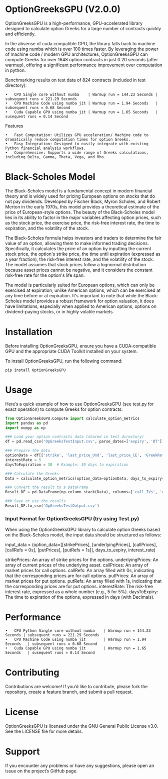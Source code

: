# OptionGreeksGPU (V2.0.0)

OptionGreeksGPU is a high-performance, GPU-accelerated library designed to calculate option Greeks for a large number of contracts quickly and efficiently. 

In the absense of cuda compatible GPU, the library falls back to machine code using numba which is over 100 times faster. By leveraging the power of machine code / modern GPU architectures, OptionGreeksGPU can compute Greeks for over 1648 option contracts in just 0.20 seconds (after warmup), offering a significant performance improvement over computation in python.

Benchmarking results on test data of 824 contracts (included in test directory):

    •	CPU Single core without numba    | Warmup run = 144.23 Seconds | subsequent runs = 221.29 Seconds
	•	CPU Machine Code using numba jit | Warmup run = 1.94 Seconds   | subsequent runs = 0.68 Second
	•	Cuda Capable GPU using numba jit | Warmup run = 1.65 Seconds   | susequent runs = 0.14 Second


Features

	•	Fast Computation: Utilizes GPU acceleration/ Machine code to dramatically reduce computation times for option Greeks.
	•	Easy Integration: Designed to easily integrate with existing Python financial analysis workflows.
	•	Comprehensive: Supports a wide range of Greeks calculations, including Delta, Gamma, Theta, Vega, and Rho.

# Black-Scholes Model

The Black-Scholes model is a fundamental concept in modern financial theory and is widely used for pricing European options on stocks that do not pay dividends. Developed by Fischer Black, Myron Scholes, and Robert Merton in the early 1970s, this model provides a theoretical estimate of the price of European-style options. The beauty of the Black-Scholes model lies in its ability to factor in the major variables affecting option prices, such as the stock price, the exercise price, the risk-free interest rate, the time to expiration, and the volatility of the stock.

The Black-Scholes formula helps investors and traders to determine the fair value of an option, allowing them to make informed trading decisions. Specifically, it calculates the price of an option by inputting the current stock price, the option's strike price, the time until expiration (expressed as a year fraction), the risk-free interest rate, and the volatility of the stock. The model assumes that stock prices follow a lognormal distribution because asset prices cannot be negative, and it considers the constant risk-free rate for the option's life span.

The model is particularly suited for European options, which can only be exercised at expiration, unlike American options, which can be exercised at any time before or at expiration. It's important to note that while the Black-Scholes model provides a robust framework for option valuation, it does have limitations, especially when applied to American options, options on dividend-paying stocks, or in highly volatile markets.


# Installation

Before installing OptionGreeksGPU, ensure you have a CUDA-compatible GPU and the appropriate CUDA Toolkit installed on your system.

To install OptionGreeksGPU, run the following command:

`pip install OptionGreeksGPU`

# Usage

Here’s a quick example of how to use OptionGreeksGPU (see test.py for exact operation) to compute Greeks for option contracts:

```python
from OptionGreeksGPU.Compute import calculate_option_metrics
import pandas as pd
import numpy as np

### Load your option contracts data (shared in test directory)
df = pd.read_csv('OpGreeksTestInput.csv', parse_dates=['expiry', 'DT'])

### Prepare the data
optionData = df[['strike', 'last_price_Und', 'last_price_CE', 'GreekRef_CE', 'last_price_PE', 'GreekRef_PE']].to_numpy()
interestRate = 5
daysToExpiration = 30  # Example: 30 days to expiration

### Calculate the Greeks
Data = calculate_option_metrics(option_data=optionData, days_to_expiry=daysToExpiration, interest_rate=interestRate)

### Convert the result to a DataFrame
Result_DF = pd.DataFrame(np.column_stack(Data), columns=['call_IVs', 'call_deltas', 'call_delta2s', 'call_vegas', 'call_gammas', 'call_thetas', 'call_rhos', 'put_IVs', 'put_deltas', 'put_delta2s', 'put_vegas', 'put_gammas', 'put_thetas', 'put_rhos'])

### Save or use the results
Result_DF.to_csv('OpGreeksTestOutput.csv')
```

### Input Format for OptionGreeksGPU (try using Test.py)
When using the OptionGreeksGPU library to calculate option Greeks based on the Black-Scholes model, the input data should be structured as follows:

input_data = (option_data=[[strikePrices], [underlyingPrices], [callPrices], [callRefs = 0s], [putPrices], [putRefs = 1s]],
                days_to_expiry,
                interest_rate)


strikePrices: An array of strike prices for the options.
underlyingPrices: An array of current prices of the underlying asset.
callPrices: An array of market prices for call options.
callRefs: An array filled with 0s, indicating that the corresponding prices are for call options.
putPrices: An array of market prices for put options.
putRefs: An array filled with 1s, indicating that the corresponding prices are for put options.
interestRate: The risk-free interest rate, expressed as a whole number (e.g., 5 for 5%).
daysToExpiry: The time to expiration of the options, expressed in days (with Decimals).


# Performance

    •	CPU Python Single core without numba    | Warmup run = 144.23 Seconds | subsequent runs = 221.29 Seconds
	•	CPU Machine Code using numba jit        | Warmup run = 1.94 Seconds   | subsequent runs = 0.68 Second
	•	Cuda Capable GPU using numba jit        | Warmup run = 1.65 Seconds   | susequent runs = 0.14 Second

# Contributing

Contributions are welcome! If you’d like to contribute, please fork the repository, create a feature branch, and submit a pull request.

# License

OptionGreeksGPU is licensed under the GNU General Public License v3.0. See the LICENSE file for more details.

# Support

If you encounter any problems or have any suggestions, please open an issue on the project’s GitHub page.
